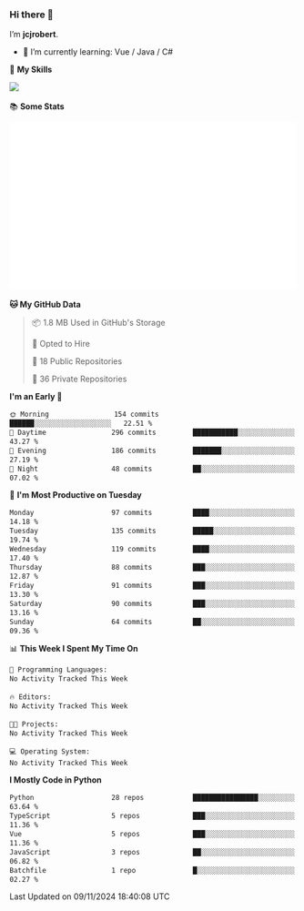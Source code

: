 ### Hi there 👋

I’m **jcjrobert**.

- 🌱 I’m currently learning: Vue / Java / C#

🌟 **My Skills**

![](https://img.shields.io/badge/-Python-3e74a2?style=flat-square&logo=Python&logoColor=fff)

📚 **Some Stats**

![](https://github.com/jcjrobert/github-stats/blob/master/generated/overview.svg)

<!--START_SECTION:waka-->
**🐱 My GitHub Data** 

> 📦 1.8 MB Used in GitHub's Storage 
 > 
> 💼 Opted to Hire
 > 
> 📜 18 Public Repositories 
 > 
> 🔑 36 Private Repositories 
 > 
**I'm an Early 🐤** 

```text
🌞 Morning                154 commits         ██████░░░░░░░░░░░░░░░░░░░   22.51 % 
🌆 Daytime                296 commits         ███████████░░░░░░░░░░░░░░   43.27 % 
🌃 Evening                186 commits         ███████░░░░░░░░░░░░░░░░░░   27.19 % 
🌙 Night                  48 commits          ██░░░░░░░░░░░░░░░░░░░░░░░   07.02 % 
```
📅 **I'm Most Productive on Tuesday** 

```text
Monday                   97 commits          ████░░░░░░░░░░░░░░░░░░░░░   14.18 % 
Tuesday                  135 commits         █████░░░░░░░░░░░░░░░░░░░░   19.74 % 
Wednesday                119 commits         ████░░░░░░░░░░░░░░░░░░░░░   17.40 % 
Thursday                 88 commits          ███░░░░░░░░░░░░░░░░░░░░░░   12.87 % 
Friday                   91 commits          ███░░░░░░░░░░░░░░░░░░░░░░   13.30 % 
Saturday                 90 commits          ███░░░░░░░░░░░░░░░░░░░░░░   13.16 % 
Sunday                   64 commits          ██░░░░░░░░░░░░░░░░░░░░░░░   09.36 % 
```


📊 **This Week I Spent My Time On** 

```text
💬 Programming Languages: 
No Activity Tracked This Week

🔥 Editors: 
No Activity Tracked This Week

🐱‍💻 Projects: 
No Activity Tracked This Week

💻 Operating System: 
No Activity Tracked This Week
```

**I Mostly Code in Python** 

```text
Python                   28 repos            ████████████████░░░░░░░░░   63.64 % 
TypeScript               5 repos             ███░░░░░░░░░░░░░░░░░░░░░░   11.36 % 
Vue                      5 repos             ███░░░░░░░░░░░░░░░░░░░░░░   11.36 % 
JavaScript               3 repos             ██░░░░░░░░░░░░░░░░░░░░░░░   06.82 % 
Batchfile                1 repo              █░░░░░░░░░░░░░░░░░░░░░░░░   02.27 % 
```




 Last Updated on 09/11/2024 18:40:08 UTC
<!--END_SECTION:waka-->
